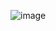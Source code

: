  ![image](https://user-images.githubusercontent.com/66747098/133317219-646f7f5d-594f-438f-a5a9-6e90aeda26f9.png)


